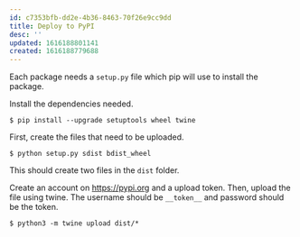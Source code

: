 ```yaml
---
id: c7353bfb-dd2e-4b36-8463-70f26e9cc9dd
title: Deploy to PyPI
desc: ''
updated: 1616188801141
created: 1616188779688
---
```



Each package needs a `setup.py` file which pip will use to install the package.

Install the dependencies needed.

```
$ pip install --upgrade setuptools wheel twine
```

First, create the files that need to be uploaded.

```
$ python setup.py sdist bdist_wheel
```

This should create two files in the `dist` folder.

Create an account on https://pypi.org and a upload token.
Then, upload the file using twine. The username should be `__token__`
and password should be the token.

```
$ python3 -m twine upload dist/*
```
